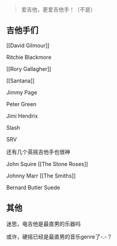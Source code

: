 > 爱吉他，更爱吉他手！（不是）

## 吉他手们

[[David Gilmour]]

Ritchie Blackmore

[[Rory Gallagher]]

[[Santana]]

Jimmy Page

Peter Green

Jimi Hendrix

Slash

SRV

还有几个英摇吉他手也很神

John Squire [[The Stone Roses]]

Johnny Marr [[The Smiths]]

Bernard Butler Suede



## 其他

迷思，电吉他是最直男的乐器吗

或许，硬摇已经是最直男的音乐genre了-.-？
